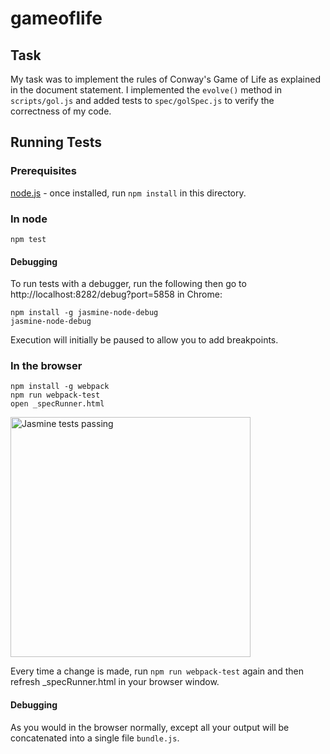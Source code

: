 # gameoflife

## Task ##

My task was to implement the rules of Conway's Game of Life as explained in the document statement. I implemented the `evolve()` method in `scripts/gol.js` and added tests to `spec/golSpec.js` to verify the correctness of my code.

## Running Tests ##

### Prerequisites ###

[node.js](https://nodejs.org/) - once installed, run `npm install` in this directory.

### In node ###

```
npm test
```

#### Debugging ####

To run tests with a debugger, run the following then go to http://localhost:8282/debug?port=5858 in Chrome:

```
npm install -g jasmine-node-debug
jasmine-node-debug
```

Execution will initially be paused to allow you to add breakpoints.

### In the browser ###

```
npm install -g webpack
npm run webpack-test
open _specRunner.html
```

<img src="https://cloud.githubusercontent.com/assets/6018387/23070475/10afb3d6-f523-11e6-8933-4490dd4cae4c.png" alt="Jasmine tests passing" width="384"/>

Every time a change is made, run `npm run webpack-test` again and then refresh _specRunner.html in your browser window.

#### Debugging #####

As you would in the browser normally, except all your output will be concatenated into a single file `bundle.js`.
